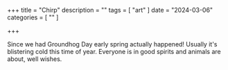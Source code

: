 +++
title = "Chirp"
description = ""
tags = [
 "art"
]
date = "2024-03-06"
categories = [ ""
]

+++

Since we had Groundhog Day early spring actually happened! Usually it's blistering cold this time of year. Everyone is in good spirits and animals are about, well wishes.

